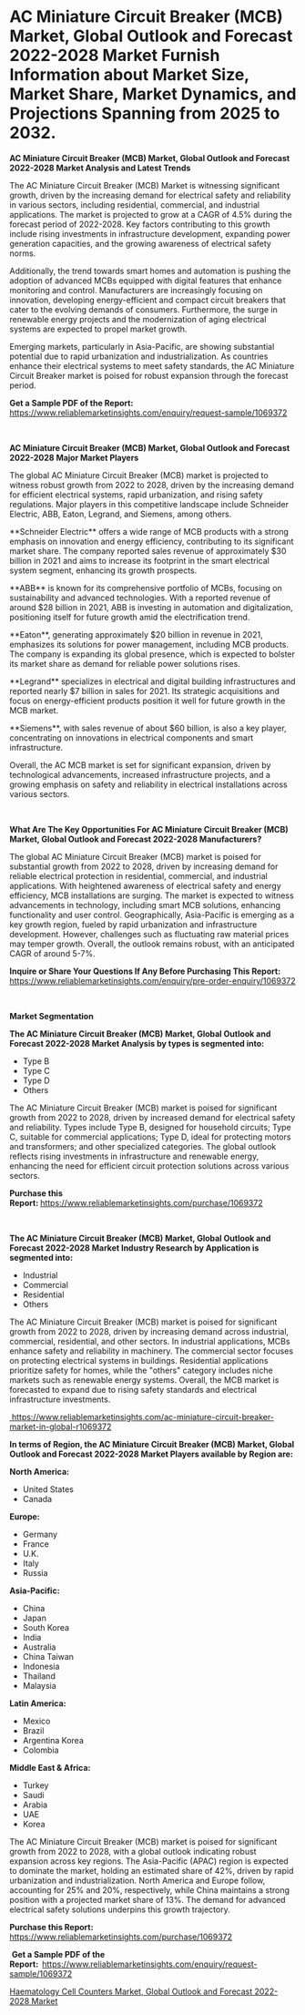 <p><h1>AC Miniature Circuit Breaker (MCB) Market, Global Outlook and Forecast 2022-2028 Market Furnish Information about Market Size, Market Share, Market Dynamics, and Projections Spanning from 2025 to 2032.</h1></p><p><strong>AC Miniature Circuit Breaker (MCB) Market, Global Outlook and Forecast 2022-2028 Market Analysis and Latest Trends</strong></p>
<p><p>The AC Miniature Circuit Breaker (MCB) Market is witnessing significant growth, driven by the increasing demand for electrical safety and reliability in various sectors, including residential, commercial, and industrial applications. The market is projected to grow at a CAGR of 4.5% during the forecast period of 2022-2028. Key factors contributing to this growth include rising investments in infrastructure development, expanding power generation capacities, and the growing awareness of electrical safety norms.</p><p>Additionally, the trend towards smart homes and automation is pushing the adoption of advanced MCBs equipped with digital features that enhance monitoring and control. Manufacturers are increasingly focusing on innovation, developing energy-efficient and compact circuit breakers that cater to the evolving demands of consumers. Furthermore, the surge in renewable energy projects and the modernization of aging electrical systems are expected to propel market growth. </p><p>Emerging markets, particularly in Asia-Pacific, are showing substantial potential due to rapid urbanization and industrialization. As countries enhance their electrical systems to meet safety standards, the AC Miniature Circuit Breaker market is poised for robust expansion through the forecast period.</p></p>
<p><strong>Get a Sample PDF of the Report:&nbsp;</strong> <a href="https://www.reliablemarketinsights.com/enquiry/request-sample/1069372?utm_campaign=3164&utm_medium=2&utm_source=Github&utm_content=ia&utm_term=21032025&utm_id=ac-miniature-circuit-breaker-mcb-market-global-outlook-and-forecast-2022-2028">https://www.reliablemarketinsights.com/enquiry/request-sample/1069372</a></p>
<p>&nbsp;</p>
<p><strong>AC Miniature Circuit Breaker (MCB) Market, Global Outlook and Forecast 2022-2028 Major Market Players</strong></p>
<p><p>The global AC Miniature Circuit Breaker (MCB) market is projected to witness robust growth from 2022 to 2028, driven by the increasing demand for efficient electrical systems, rapid urbanization, and rising safety regulations. Major players in this competitive landscape include Schneider Electric, ABB, Eaton, Legrand, and Siemens, among others.</p><p>**Schneider Electric** offers a wide range of MCB products with a strong emphasis on innovation and energy efficiency, contributing to its significant market share. The company reported sales revenue of approximately $30 billion in 2021 and aims to increase its footprint in the smart electrical system segment, enhancing its growth prospects.</p><p>**ABB** is known for its comprehensive portfolio of MCBs, focusing on sustainability and advanced technologies. With a reported revenue of around $28 billion in 2021, ABB is investing in automation and digitalization, positioning itself for future growth amid the electrification trend.</p><p>**Eaton**, generating approximately $20 billion in revenue in 2021, emphasizes its solutions for power management, including MCB products. The company is expanding its global presence, which is expected to bolster its market share as demand for reliable power solutions rises.</p><p>**Legrand** specializes in electrical and digital building infrastructures and reported nearly $7 billion in sales for 2021. Its strategic acquisitions and focus on energy-efficient products position it well for future growth in the MCB market.</p><p>**Siemens**, with sales revenue of about $60 billion, is also a key player, concentrating on innovations in electrical components and smart infrastructure.</p><p>Overall, the AC MCB market is set for significant expansion, driven by technological advancements, increased infrastructure projects, and a growing emphasis on safety and reliability in electrical installations across various sectors.</p></p>
<p>&nbsp;</p>
<p><strong>What Are The Key Opportunities For AC Miniature Circuit Breaker (MCB) Market, Global Outlook and Forecast 2022-2028 Manufacturers?</strong></p>
<p><p>The global AC Miniature Circuit Breaker (MCB) market is poised for substantial growth from 2022 to 2028, driven by increasing demand for reliable electrical protection in residential, commercial, and industrial applications. With heightened awareness of electrical safety and energy efficiency, MCB installations are surging. The market is expected to witness advancements in technology, including smart MCB solutions, enhancing functionality and user control. Geographically, Asia-Pacific is emerging as a key growth region, fueled by rapid urbanization and infrastructure development. However, challenges such as fluctuating raw material prices may temper growth. Overall, the outlook remains robust, with an anticipated CAGR of around 5-7%.</p></p>
<p><strong>Inquire or Share Your Questions If Any Before Purchasing This Report:</strong> <a href="https://www.reliablemarketinsights.com/enquiry/pre-order-enquiry/1069372?utm_campaign=3164&utm_medium=2&utm_source=Github&utm_content=ia&utm_term=21032025&utm_id=ac-miniature-circuit-breaker-mcb-market-global-outlook-and-forecast-2022-2028">https://www.reliablemarketinsights.com/enquiry/pre-order-enquiry/1069372</a></p>
<p>&nbsp;</p>
<p><strong>Market Segmentation</strong></p>
<p><strong>The AC Miniature Circuit Breaker (MCB) Market, Global Outlook and Forecast 2022-2028 Market Analysis by types is segmented into:</strong></p>
<p><ul><li>Type B</li><li>Type C</li><li>Type D</li><li>Others</li></ul></p>
<p><p>The AC Miniature Circuit Breaker (MCB) market is poised for significant growth from 2022 to 2028, driven by increased demand for electrical safety and reliability. Types include Type B, designed for household circuits; Type C, suitable for commercial applications; Type D, ideal for protecting motors and transformers; and other specialized categories. The global outlook reflects rising investments in infrastructure and renewable energy, enhancing the need for efficient circuit protection solutions across various sectors.</p></p>
<p><strong>Purchase this Report:&nbsp;</strong><a href="https://www.reliablemarketinsights.com/purchase/1069372?utm_campaign=3164&utm_medium=2&utm_source=Github&utm_content=ia&utm_term=21032025&utm_id=ac-miniature-circuit-breaker-mcb-market-global-outlook-and-forecast-2022-2028">https://www.reliablemarketinsights.com/purchase/1069372</a></p>
<p>&nbsp;</p>
<p><strong>The AC Miniature Circuit Breaker (MCB) Market, Global Outlook and Forecast 2022-2028 Market Industry Research by Application is segmented into:</strong></p>
<p><ul><li>Industrial</li><li>Commercial</li><li>Residential</li><li>Others</li></ul></p>
<p><p>The AC Miniature Circuit Breaker (MCB) market is poised for significant growth from 2022 to 2028, driven by increasing demand across industrial, commercial, residential, and other sectors. In industrial applications, MCBs enhance safety and reliability in machinery. The commercial sector focuses on protecting electrical systems in buildings. Residential applications prioritize safety for homes, while the "others" category includes niche markets such as renewable energy systems. Overall, the MCB market is forecasted to expand due to rising safety standards and electrical infrastructure investments.</p></p>
<p><a href="https://www.reliablemarketinsights.com/ac-miniature-circuit-breaker-market-in-global-r1069372?utm_campaign=3164&utm_medium=2&utm_source=Github&utm_content=ia&utm_term=21032025&utm_id=ac-miniature-circuit-breaker-mcb-market-global-outlook-and-forecast-2022-2028">&nbsp;https://www.reliablemarketinsights.com/ac-miniature-circuit-breaker-market-in-global-r1069372</a></p>
<p><strong>In terms of Region, the AC Miniature Circuit Breaker (MCB) Market, Global Outlook and Forecast 2022-2028 Market Players available by Region are:</strong></p>
<p>
    <p> <strong> North America: </strong>
        <ul>
            <li>United States</li>
            <li>Canada</li>
        </ul>
        </p> 
    <p> <strong> Europe: </strong>
        <ul>
            <li>Germany</li>
            <li>France</li>
            <li>U.K.</li>
            <li>Italy</li>
            <li>Russia</li>
        </ul>
        </p> 
    <p> <strong> Asia-Pacific: </strong>
        <ul>
            <li>China</li>
            <li>Japan</li>
            <li>South Korea</li>
            <li>India</li>
            <li>Australia</li>
            <li>China Taiwan</li>
            <li>Indonesia</li>
            <li>Thailand</li>
            <li>Malaysia</li>
        </ul>
        </p> 
    <p> <strong> Latin America: </strong>
        <ul>
            <li>Mexico</li>
            <li>Brazil</li>
            <li>Argentina Korea</li>
            <li>Colombia</li>
        </ul>
        </p> 
    <p> <strong> Middle East & Africa: </strong>
        <ul>
            <li>Turkey</li>
            <li>Saudi</li>
            <li>Arabia</li>
            <li>UAE</li>
            <li>Korea</li>
        </ul>
    </p>
    </p>
<p><p>The AC Miniature Circuit Breaker (MCB) market is poised for significant growth from 2022 to 2028, with a global outlook indicating robust expansion across key regions. The Asia-Pacific (APAC) region is expected to dominate the market, holding an estimated share of 42%, driven by rapid urbanization and industrialization. North America and Europe follow, accounting for 25% and 20%, respectively, while China maintains a strong position with a projected market share of 13%. The demand for advanced electrical safety solutions underpins this growth trajectory.</p></p>
<p><strong>Purchase this Report: </strong><a href="https://www.reliablemarketinsights.com/purchase/1069372?utm_campaign=3164&utm_medium=2&utm_source=Github&utm_content=ia&utm_term=21032025&utm_id=ac-miniature-circuit-breaker-mcb-market-global-outlook-and-forecast-2022-2028">https://www.reliablemarketinsights.com/purchase/1069372</a></p>
<p>&nbsp;<strong>Get a Sample PDF of the Report:&nbsp;&nbsp;</strong><a href="https://www.reliablemarketinsights.com/enquiry/request-sample/1069372?utm_campaign=3164&utm_medium=2&utm_source=Github&utm_content=ia&utm_term=21032025&utm_id=ac-miniature-circuit-breaker-mcb-market-global-outlook-and-forecast-2022-2028">https://www.reliablemarketinsights.com/enquiry/request-sample/1069372</a></p>
<p><strong></strong></p>
<p><p><a href="https://github.com/lestymbango/Market-Research-Report-List-1/blob/main/haematology-cell-counters-market-global-outlook-and-forecast-2022-2028-market.md?utm_campaign=3164&utm_medium=2&utm_source=Github&utm_content=ia&utm_term=21032025&utm_id=ac-miniature-circuit-breaker-mcb-market-global-outlook-and-forecast-2022-2028">Haematology Cell Counters Market, Global Outlook and Forecast 2022-2028 Market</a></p></p>